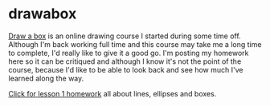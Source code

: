 # drawabox

[Draw a box](https://drawabox.com/) is an online drawing course I started during some time off. Although I'm back
working full time and this course may take me a long time to complete, I'd really like to give it a good go. I'm 
posting my homework here so it can be critiqued and although I know it's not the point of the course, because I'd like
to be able to look back and see how much I've learned along the way.

[Click for lesson 1 homework](./lesson-1/lesson1.md) all about lines, ellipses and boxes.
